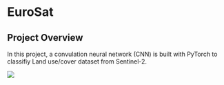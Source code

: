 # EuroSat
## Project Overview
In this project, a convulation neural network (CNN) is built with PyTorch to classifiy Land use/cover dataset from Sentinel-2.


![](https://raw.githubusercontent.com/phelber/EuroSAT/master/eurosat_overview_small.jpg)
